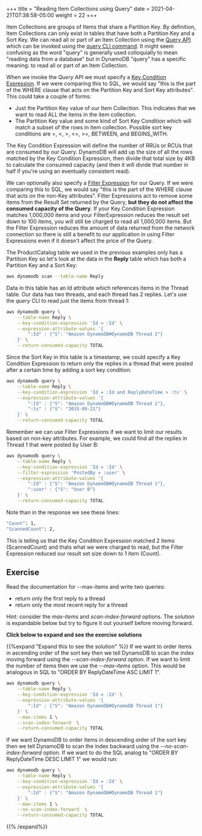 +++
title = "Reading Item Collections using Query"
date = 2021-04-21T07:38:58-05:00
weight = 22
+++

Item Collections are groups of Items that share a Partition Key.  By definition, Item Collections can only exist in tables that have both a Partition Key and a Sort Key.  We can read all or part of an Item Collection using the [Query API](https://docs.aws.amazon.com/amazondynamodb/latest/APIReference/API_Query.html) which can be invoked using the [query CLI command](https://docs.aws.amazon.com/cli/latest/reference/dynamodb/query.html).  It might seem confusing as the word "query" is generally used colloquially to mean "reading data from a database" but in DynamoDB "query" has a specific meaning: to read all or part of an Item Collection.  

When we invoke the *Query* API we must specify a [Key Condition Expression](https://docs.aws.amazon.com/amazondynamodb/latest/developerguide/Query.html#Query.KeyConditionExpressions). If we were comparing this to SQL, we would say "this is the part of the WHERE clause that acts on the Partition Key and Sort Key attributes".  This could take a couple of forms:

* Just the Partition Key value of our Item Collection.  This indicates that we want to read ALL the items in the item collection.
* The Partition Key value and some kind of Sort Key Condition which will match a subset of the rows in item collection.  Possible sort key conditions are =, <, >, <=, >=, BETWEEN, and BEGINS_WITH.

The Key Condition Expression will define the number of RRUs or RCUs that are consumed by our Query.  DynamoDB will add up the size of all the rows matched by the Key Condition Expression, then divide that total size by 4KB to calculate the consumed capacity (and then it will divide that number in half if you're using an eventually consistent read).

We can optionally also specify a [Filter Expression](https://docs.aws.amazon.com/amazondynamodb/latest/developerguide/Query.html#Query.FilterExpression) for our Query. If we were comparing this to SQL, we would say "this is the part of the WHERE clause that acts on the non-Key attributes".  Filter Expressions act to remove some items from the Result Set returned by the Query, **but they do not affect the consumed capacity of the Query**.  If your Key Condition Expression matches 1,000,000 items and your FilterExpression reduces the result set down to 100 items, you will still be charged to read all 1,000,000 items.  But the Filter Expression reduces the amount of data returned from the network connection so there is still a benefit to our application in using Filter Expressions even if it doesn't affect the price of the Query.

The ProductCatalog table we used in the previous examples only has a Partition Key so let's look at the data in the **Reply** table which has both a Partition Key and a Sort Key:

```bash
aws dynamodb scan --table-name Reply
```

Data in this table has an Id attribute which references items in the Thread table.  Our data has two threads, and each thread has 2 replies.  Let's use the *query* CLI to read just the items from thread 1:

```bash
aws dynamodb query \
    --table-name Reply \
    --key-condition-expression 'Id = :Id' \
    --expression-attribute-values '{
        ":Id" : {"S": "Amazon DynamoDB#DynamoDB Thread 1"}
    }' \
    --return-consumed-capacity TOTAL
```

Since the Sort Key in this table is a timestamp, we could specify a Key Condition Expression to return only the replies in a thread that were posted after a certain time by adding a sort key condition:

```bash
aws dynamodb query \
    --table-name Reply \
    --key-condition-expression 'Id = :Id and ReplyDateTime > :ts' \
    --expression-attribute-values '{
        ":Id" : {"S": "Amazon DynamoDB#DynamoDB Thread 1"},
        ":ts" : {"S": "2015-09-21"}
    }' \
    --return-consumed-capacity TOTAL
```

Remember we can use Filter Expressions if we want to limit our results based on non-key attributes.  For example, we could find all the replies in Thread 1 that were posted by User B:

```bash
aws dynamodb query \
    --table-name Reply \
    --key-condition-expression 'Id = :Id' \
    --filter-expression 'PostedBy = :user' \
    --expression-attribute-values '{
        ":Id" : {"S": "Amazon DynamoDB#DynamoDB Thread 1"},
        ":user" : {"S": "User B"}
    }' \
    --return-consumed-capacity TOTAL
```

Note than in the response we see these lines:

```bash
"Count": 1,
"ScannedCount": 2,
```

This is telling us that the Key Condition Expression matched 2 items (ScannedCount) and thats what we were charged to read, but the Filter Expression reduced our result set size down to 1 item (Count).

## Exercise

Read the documentation for --max-items and write two queries:

* return only the first reply to a thread
* return only the most recent reply for a thread

Hint: consider the *max-items* and *scan-index-forward* options.  The solution is expandable below but try to figure it out yourself before moving forward.

**Click below to expand and see the exercise solutions**

{{%expand "Expand this to see the solution" %}}
If we want to order items in ascending order of the sort key then we tell DynamoDB to scan the index moving forward using the *\-\-scan-index-forward* option. If we want to limit the number of items then we use the *\-\-max-items* option. This would be analogous in SQL to "ORDER BY ReplyDateTime ASC LIMIT 1".

```bash
aws dynamodb query \
    --table-name Reply \
    --key-condition-expression 'Id = :Id' \
    --expression-attribute-values '{
        ":Id" : {"S": "Amazon DynamoDB#DynamoDB Thread 1"}
    }' \
    --max-items 1 \
    --scan-index-forward  \
    --return-consumed-capacity TOTAL
```

If we want DynamoDB to order items in descending order of the sort key then we tell DynamoDB to scan the index backward using the *\-\-no-scan-index-forward* option. If we want to do the SQL analog to "ORDER BY ReplyDateTime DESC LIMIT 1" we would run:

```bash
aws dynamodb query \
    --table-name Reply \
    --key-condition-expression 'Id = :Id' \
    --expression-attribute-values '{
        ":Id" : {"S": "Amazon DynamoDB#DynamoDB Thread 1"}
    }' \
    --max-items 1 \
    --no-scan-index-forward  \
    --return-consumed-capacity TOTAL
```
{{% /expand%}}

